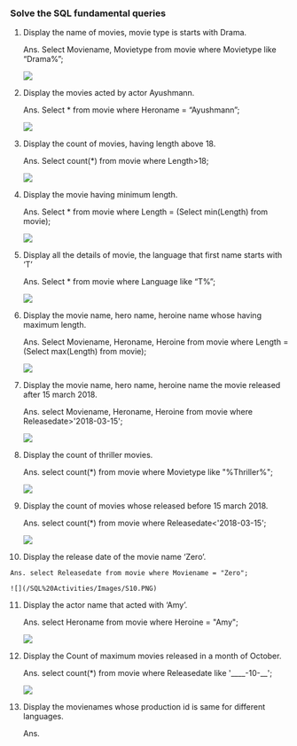 ### Solve the SQL fundamental queries

1.	Display the name of movies, movie type is starts with Drama.
    
    Ans. Select Moviename, Movietype from movie where Movietype like “Drama%”;

    ![](/SQL%20Activities/Images/S1.PNG)
2.	Display the movies acted by actor Ayushmann.

    Ans. Select * from movie where Heroname = “Ayushmann”;

    ![](/SQL%20Activities/Images/S2.PNG)

3.	Display the count of movies, having length above 18.
    
    Ans. Select count(*) from movie where Length>18;	
    
    ![](/SQL%20Activities/Images/S3.PNG)

4.	Display the movie having minimum length.

    Ans. Select * from movie where Length = (Select min(Length) from movie);

    ![](/SQL%20Activities/Images/S4.PNG)
    
5.	Display all the details of movie, the language that first name starts with ‘T’

    Ans. Select * from movie where Language like “T%”;

    ![](/SQL%20Activities/Images/S5.PNG)
    
6.	Display the movie name, hero name, heroine name whose having maximum length.
    
    Ans. Select Moviename, Heroname, Heroine from movie where Length = (Select max(Length) from movie);

    ![](/SQL%20Activities/Images/S6.PNG)
    
7.	Display the movie name, hero name, heroine name the movie released after 15 march 2018.

    Ans. select Moviename, Heroname, Heroine from movie where Releasedate>'2018-03-15';
    
    ![](/SQL%20Activities/Images/S7.PNG)
    
8.	Display the count of thriller movies.

    Ans. select count(*) from movie where Movietype like "%Thriller%";

    ![](/SQL%20Activities/Images/S8.PNG)
    
9.	Display the count of movies whose released before 15 march 2018.

    Ans. select count(*) from movie where Releasedate<'2018-03-15';

    ![](/SQL%20Activities/Images/S9.PNG)
    
10.	 Display the release date of the movie name ‘Zero’.
    
    Ans. select Releasedate from movie where Moviename = "Zero";

    ![](/SQL%20Activities/Images/S10.PNG)
    
11.	Display the actor name that acted with ‘Amy’.
    
    Ans. select Heroname from movie where Heroine = "Amy";

    ![](/SQL%20Activities/Images/S11.PNG)
    
12.	Display the Count of maximum movies released in a month of October.

    Ans. select count(*) from movie where Releasedate like '____-10-__';

    ![](/SQL%20Activities/Images/S12.PNG)
    
13.	Display the movienames whose production id is same for different languages.
    
    Ans. 
